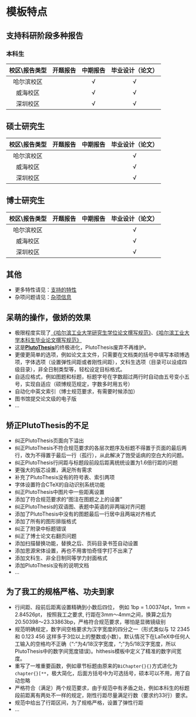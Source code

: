 # 模板特点

## 支持科研阶段多种报告

### 本科生

| 校区\报告类型 | 开题报告 | 中期报告 | 毕业设计（论文） |
|:-------------:|:--------:|:--------:|:----------------:|
|   哈尔滨校区  |          |     √    |         √        |
|    威海校区   |          |     √     |         √        |
|    深圳校区   |          |     √     |         √        |

## 硕士研究生

| 校区\报告类型 | 开题报告 | 中期报告 | 毕业设计（论文） |
|:-------------:|:--------:|:--------:|:----------------:|
|   哈尔滨校区  |          |          |         √        |
|    威海校区   |          |          |         √        |
|    深圳校区   |          |          |         √        |

## 博士研究生

| 校区\报告类型 | 开题报告 | 中期报告 | 毕业设计（论文） |
|:-------------:|:--------:|:--------:|:----------------:|
|   哈尔滨校区  |          |          |         √        |
|    威海校区   |          |          |         √        |
|    深圳校区   |          |          |         √        |

## 其他

* 更多特性请见：[支持的特性](./doc/FEATURES.md)
* 杂项问题请见：[杂项信息](./doc/MISC.md)


## 呆萌的操作，傲娇的效果

* 极限程度实现了[《哈尔滨工业大学研究生学位论文撰写规范》](http://hitgs.hit.edu.cn/aa/fd/c3425a109309/page.htm)、[《哈尔滨工业大学本科生毕业论文撰写规范》](http://jwc.hit.edu.cn/2566/list.htm)
* 这是[**PlutoThesis**](https://github.com/dustincys/PlutoThesis)的终极进化，PlutoThesis废弃不再维护。
* 更傻更简单的选项，例如论文主文件，只需要在文档类的括号中填写本硕博选项，字体选项（设置弹性间距或者刚性间距），文科生选项（目录可以设成四级目录），非全日制类型等，轻松设定目标格式。
* 自适应格式，例如图题和标题，标题字号在字数超过两行时自动由五号变小五号，实现自适应（硕博规范规定，字数多时用五号）
* 自动化中英文索引（博士规范要求，有需要时候添加）
* 图书馆提交论文级的电子版
* ...

## 矫正PlutoThesis的不足

* 纠正PlutoThesis页面向下溢出
* 纠正PlutoThesis不符合规范要求的各层次题序及标题不得置于页面的最后两行，改为不得置于最后一行（孤行），从此解决了饱受诟病的空白大的问题。
* 纠正PlutoThesis行间距与标题段前段后距离统统设置为1.6倍行距的问题
* 更强大的版芯设置，满足所有需求
* 补充了PlutoThesis没有的符号表、索引两项
* 字体设置符合CTeX的自动识别系统功能
* 纠正PlutoThesis中图片中一些距离设置
* 添加了符合规范要求的“图注在图题之上的设置”
* 纠正PlutoThesis的双语图、表题中英语的非两端对齐问题
* 添加了PlutoThesis中没有的图题最后一行居中且两端对齐格式
* 添加了所有的图形排版格式
* 纠正了附录中标题错误
* 纠正了博士论文右翻页问题
* 添加扫描替换功能，替换之后、页码目录书签自动设置
* 添加思源宋体设置，再也不用害怕奇怪字打不出来了
* 添加文科生、非全日制同等学力封面格式
* 添加PlutoThesis没有的说明文档
* ...

## 为了我工的规格严格、功夫到家

* 行间距、段前后距离设置精确到小数后四位， 例如 1bp = 1.00374pt，1mm = 2.84526pt， 按照我工之要求, 行距在3mm～4mm之间，换算之后为20.50398～23.33863bp，严格符合规范要求，哪怕是显微镜级别
* 规范明确规定，数字间空格要求为汉字宽度的四分之一（形式类似与 12 2345 和 0.123 456 这样多于3位以上的整数或小数）。默认情况下在LaTeX中任何人工输入的空格均不正确（“\:”为4/18汉字宽度，“\;”为5/18汉字宽度，所以PlutoThesis中的数字间宽度错误)。hithesis模板中定义了精准的数字间宽度。
* 重写了一堆重要函数，例如章节标题由原来的`BiChapter{}{}`方式进化为`chapter{}[**`，极大简化，后面方括号中为可选括号，硕本可以不用，用了自动忽略
* 严格符合（满足）两个规范要求，由于规范中有矛盾之处，例如本科生的标题段前距离有两处不一样的规定，刚性行距尽量满足行数（要求约33行）要求。
* 规范中给出了行距区间，为了规格严格，设置了弹性行距
* ...
